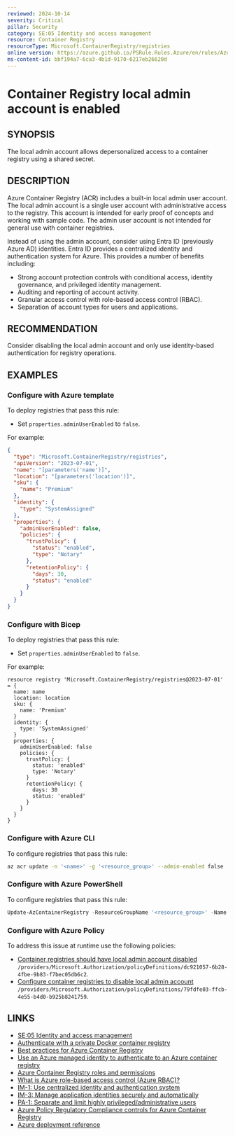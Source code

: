 ```yaml
---
reviewed: 2024-10-14
severity: Critical
pillar: Security
category: SE:05 Identity and access management
resource: Container Registry
resourceType: Microsoft.ContainerRegistry/registries
online version: https://azure.github.io/PSRule.Rules.Azure/en/rules/Azure.ACR.AdminUser/
ms-content-id: bbf194a7-6ca3-4b1d-9170-6217eb26620d
---
```


# Container Registry local admin account is enabled

## SYNOPSIS

The local admin account allows depersonalized access to a container registry using a shared secret.

## DESCRIPTION

Azure Container Registry (ACR) includes a built-in local admin user account.
The local admin account is a single user account with administrative access to the registry.
This account is intended for early proof of concepts and working with sample code.
The admin user account is not intended for general use with container registries.

Instead of using the admin account, consider using Entra ID (previously Azure AD) identities.
Entra ID provides a centralized identity and authentication system for Azure.
This provides a number of benefits including:

- Strong account protection controls with conditional access, identity governance, and privileged identity management.
- Auditing and reporting of account activity.
- Granular access control with role-based access control (RBAC).
- Separation of account types for users and applications.

## RECOMMENDATION

Consider disabling the local admin account and only use identity-based authentication for registry operations.

## EXAMPLES

### Configure with Azure template

To deploy registries that pass this rule:

- Set `properties.adminUserEnabled` to `false`.

For example:

```json
{
  "type": "Microsoft.ContainerRegistry/registries",
  "apiVersion": "2023-07-01",
  "name": "[parameters('name')]",
  "location": "[parameters('location')]",
  "sku": {
    "name": "Premium"
  },
  "identity": {
    "type": "SystemAssigned"
  },
  "properties": {
    "adminUserEnabled": false,
    "policies": {
      "trustPolicy": {
        "status": "enabled",
        "type": "Notary"
      },
      "retentionPolicy": {
        "days": 30,
        "status": "enabled"
      }
    }
  }
}
```

### Configure with Bicep

To deploy registries that pass this rule:

- Set `properties.adminUserEnabled` to `false`.

For example:

```bicep
resource registry 'Microsoft.ContainerRegistry/registries@2023-07-01' = {
  name: name
  location: location
  sku: {
    name: 'Premium'
  }
  identity: {
    type: 'SystemAssigned'
  }
  properties: {
    adminUserEnabled: false
    policies: {
      trustPolicy: {
        status: 'enabled'
        type: 'Notary'
      }
      retentionPolicy: {
        days: 30
        status: 'enabled'
      }
    }
  }
}
```

<!-- external:avm avm/res/container-registry/registry:0.5.1 acrAdminUserEnabled -->

### Configure with Azure CLI

To configure registries that pass this rule:

```bash
az acr update -n '<name>' -g '<resource_group>' --admin-enabled false
```

### Configure with Azure PowerShell

To configure registries that pass this rule:

```powershell
Update-AzContainerRegistry -ResourceGroupName '<resource_group>' -Name '<name>' -DisableAdminUser
```

### Configure with Azure Policy

To address this issue at runtime use the following policies:

- [Container registries should have local admin account disabled](https://github.com/Azure/azure-policy/blob/master/built-in-policies/policyDefinitions/Container%20Registry/ACR_AdminAccountDisabled_AuditDeny.json)
  `/providers/Microsoft.Authorization/policyDefinitions/dc921057-6b28-4fbe-9b83-f7bec05db6c2`.
- [Configure container registries to disable local admin account](https://github.com/Azure/azure-policy/blob/master/built-in-policies/policyDefinitions/Container%20Registry/ACR_AdminAccountDisabled_Modify.json)
  `/providers/Microsoft.Authorization/policyDefinitions/79fdfe03-ffcb-4e55-b4d0-b925b8241759`.

## LINKS

- [SE:05 Identity and access management](https://learn.microsoft.com/azure/well-architected/security/identity-access)
- [Authenticate with a private Docker container registry](https://learn.microsoft.com/azure/container-registry/container-registry-authentication)
- [Best practices for Azure Container Registry](https://learn.microsoft.com/azure/container-registry/container-registry-best-practices#authentication-and-authorization)
- [Use an Azure managed identity to authenticate to an Azure container registry](https://learn.microsoft.com/azure/container-registry/container-registry-authentication-managed-identity)
- [Azure Container Registry roles and permissions](https://learn.microsoft.com/azure/container-registry/container-registry-roles)
- [What is Azure role-based access control (Azure RBAC)?](https://learn.microsoft.com/azure/role-based-access-control/overview)
- [IM-1: Use centralized identity and authentication system](https://learn.microsoft.com/security/benchmark/azure/baselines/container-registry-security-baseline#im-1-use-centralized-identity-and-authentication-system)
- [IM-3: Manage application identities securely and automatically](https://learn.microsoft.com/security/benchmark/azure/baselines/container-registry-security-baseline#im-3-manage-application-identities-securely-and-automatically)
- [PA-1: Separate and limit highly privileged/administrative users](https://learn.microsoft.com/security/benchmark/azure/baselines/container-registry-security-baseline#pa-1-separate-and-limit-highly-privilegedadministrative-users)
- [Azure Policy Regulatory Compliance controls for Azure Container Registry](https://learn.microsoft.com/azure/container-registry/security-controls-policy)
- [Azure deployment reference](https://learn.microsoft.com/azure/templates/microsoft.containerregistry/registries)
